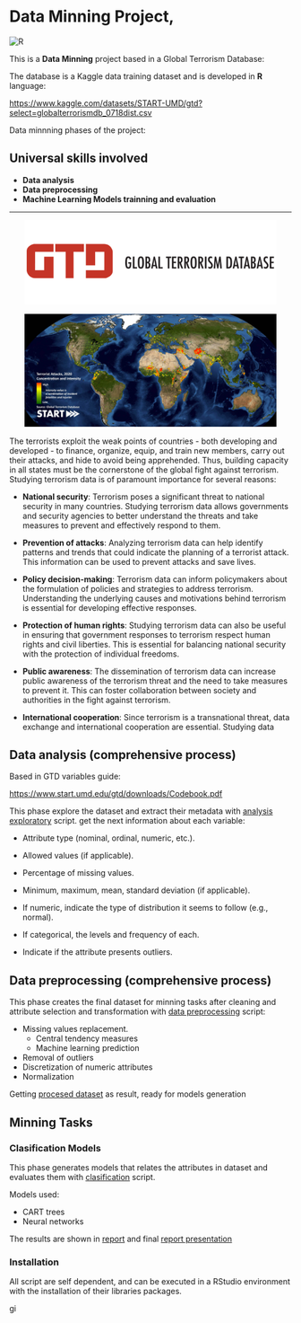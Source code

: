 # Data Minning Project,
![R](https://img.shields.io/badge/r-%23276DC3.svg?style=for-the-badge&logo=r&logoColor=white)

This is a **Data Minning** project based in a Global Terrorism Database:

The database is a Kaggle data training dataset and is developed in **R** language:

https://www.kaggle.com/datasets/START-UMD/gtd?select=globalterrorismdb_0718dist.csv

Data minnning phases of the project:
## Universal skills involved
- **Data analysis**
- **Data preprocessing**
- **Machine Learning Models trainning and evaluation**

---

<p align="center">
  <img src="./README_utilites/gtd_logo.png" alt="gtd logo" width="450"/>
</p>

<p align="center">
  <img src="./README_utilites/start_globe.jpg" alt="start organization logo" width="450"/>
</p>

The terrorists exploit the weak points of countries - both developing and developed - to finance, organize, equip, and train new members, carry out their attacks, and hide to avoid being apprehended. Thus, building capacity in all states must be the cornerstone of the global fight against terrorism. Studying terrorism data is of paramount importance for several reasons:

- **National security**: Terrorism poses a significant threat to national security in many countries. Studying terrorism data allows governments and security agencies to better understand the threats and take measures to prevent and effectively respond to them.

- **Prevention of attacks**: Analyzing terrorism data can help identify patterns and trends that could indicate the planning of a terrorist attack. This information can be used to prevent attacks and save lives.

- **Policy decision-making**: Terrorism data can inform policymakers about the formulation of policies and strategies to address terrorism. Understanding the underlying causes and motivations behind terrorism is essential for developing effective responses.

- **Protection of human rights**: Studying terrorism data can also be useful in ensuring that government responses to terrorism respect human rights and civil liberties. This is essential for balancing national security with the protection of individual freedoms.

- **Public awareness**: The dissemination of terrorism data can increase public awareness of the terrorism threat and the need to take measures to prevent it. This can foster collaboration between society and authorities in the fight against terrorism.

- **International cooperation**: Since terrorism is a transnational threat, data exchange and international cooperation are essential. Studying data

## Data analysis (comprehensive process)

Based in GTD variables guide:

https://www.start.umd.edu/gtd/downloads/Codebook.pdf


This phase explore the dataset and extract their metadata with [analysis exploratory] script. get the next information about each variable:


- Attribute type (nominal, ordinal, numeric, etc.).

- Allowed values (if applicable).
- Percentage of missing values.
- Minimum, maximum, mean, standard deviation (if applicable).
- If numeric, indicate the type of distribution it seems to follow (e.g., normal).
- If categorical, the levels and frequency of each.
- Indicate if the attribute presents outliers.


## Data preprocessing (comprehensive process)
This phase creates the final dataset for minning tasks after cleaning and attribute selection and transformation with [data preprocessing] script:

- Missing values replacement.
    - Central tendency measures
    - Machine learning prediction
- Removal of outliers
- Discretization of numeric attributes
- Normalization

Getting [procesed dataset] as result, ready for models generation

## Minning Tasks


### Clasification Models
This phase generates models that relates the attributes in dataset and evaluates them with [clasification] script.

Models used:

- CART trees
- Neural networks

The results are shown in [report] and final [report presentation]

### Installation
All script are self dependent, and can be executed in a RStudio environment with the installation of their libraries packages.


[analysis exploratory]: /analysisExploratory/analysisDatosTerrorism.R

[data preprocessing]: /dataPreprocessing/dataPreprocessingTerrorism.R

[procesed dataset]: /dataPreprocessing/dataPrepTerrorism.csv

[clustering]: /clustering/clusteringTerrorism.csv

[clasification]: /clasificationModels/clasificationTerrorism.R

[report]: /Report.pdf

[report presentation]: /GTD.pptx
gi